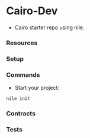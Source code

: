 # Cairo-Dev

- Cairo starter repo using nile.

### Resources

### Setup

### Commands

- Start your project:

```
nile init
```

### Contracts

### Tests
